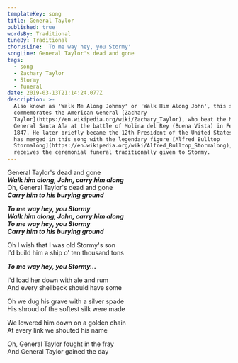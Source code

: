 ```yaml
---
templateKey: song
title: General Taylor
published: true
wordsBy: Traditional
tuneBy: Traditional
chorusLine: 'To me way hey, you Stormy'
songLine: General Taylor's dead and gone
tags:
  - song
  - Zachary Taylor
  - Stormy
  - funeral
date: 2019-03-13T21:14:24.077Z
description: >-
  Also known as 'Walk Me Along Johnny' or 'Walk Him Along John', this shanty
  commemorates the American General [Zachary
  Taylor](https://en.wikipedia.org/wiki/Zachary_Taylor), who beat the Mexican
  General Santa Aña at the battle of Molina del Rey (Buena Vista) in February
  1847. He later briefly became the 12th President of the United States. Taylor
  has merged in this song with the legendary figure [Alfred Bulltop
  Stormalong](https://en.wikipedia.org/wiki/Alfred_Bulltop_Stormalong), and
  receives the ceremonial funeral traditionally given to Stormy.
---
```

General Taylor's dead and gone\
***Walk him along, John, carry him along***\
Oh, General Taylor's dead and gone\
***Carry him to his burying ground***

***To me way hey, you Stormy***\
***Walk him along, John, carry him along***\
***To me way hey, you Stormy***\
***Carry him to his burying ground***

Oh I wish that I was old Stormy's son\
I'd build him a ship o' ten thousand tons

***To me way hey, you Stormy...***

I'd load her down with ale and rum\
And every shellback should have some

Oh we dug his grave with a silver spade\
His shroud of the softest silk were made

We lowered him down on a golden chain\
At every link we shouted his name

Oh, General Taylor fought in the fray\
And General Taylor gained the day
